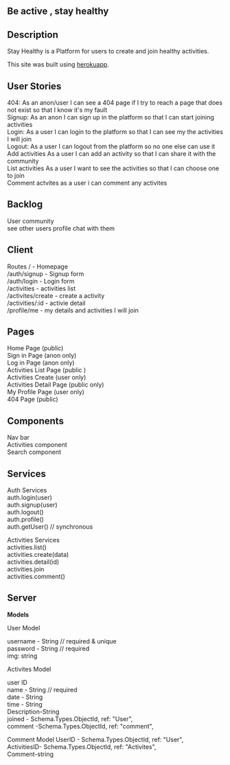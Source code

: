 ## Be active , stay healthy

## Description

Stay Healthy is a Platform for users to create and join healthy activities.

This site was built using [herokuapp](https://be-active-stay-healthy.herokuapp.com/).

## User Stories

404: As an anon/user I can see a 404 page if I try to reach a page that does not exist so that I know it's my fault  
Signup: As an anon I can sign up in the platform so that I can start joining activities  
Login: As a user I can login to the platform so that I can see my the activities I will join  
Logout: As a user I can logout from the platform so no one else can use it  
Add activities As a user I can add an activity so that I can share it with the community  
List activities As a user I want to see the activities so that I can choose one to join  
Comment actvites as a user i can comment any activites

## Backlog

User community  
see other users profile chat with them

## Client

Routes
/ - Homepage  
/auth/signup - Signup form  
/auth/login - Login form  
/activities - activities list  
/activites/create - create a activity  
/activities/:id - activie detail  
/profile/me - my details and activities I will join

## Pages

Home Page (public)  
Sign in Page (anon only)  
Log in Page (anon only)  
Activities List Page (public )  
Activities Create (user only)  
Activities Detail Page (public only)  
My Profile Page (user only)  
404 Page (public)

## Components

Nav bar  
Activities component  
Search component

## Services

Auth Services  
auth.login(user)  
auth.signup(user)  
auth.logout()  
auth.profile()  
auth.getUser() // synchronous

Activities Services  
activities.list()  
activities.create(data)  
activities.detail(id)  
activities.join  
activities.comment()

## Server

**Models**

User Model

username - String // required & unique  
password - String // required  
img: string

Activites Model

user ID  
name - String // required  
date - String  
time - String  
Description-String  
joined - Schema.Types.ObjectId, ref: "User",  
comment -Schema.Types.ObjectId, ref: "comment",

Comment Model
UserID - Schema.Types.ObjectId, ref: "User",  
ActivitiesID- Schema.Types.ObjectId, ref: "Activites",  
Comment-string
